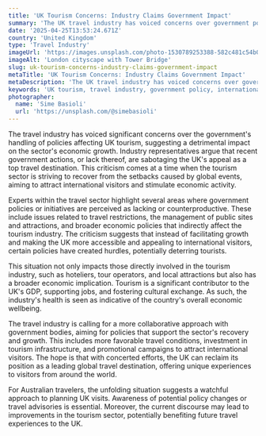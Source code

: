 ```yaml
---
title: 'UK Tourism Concerns: Industry Claims Government Impact'
summary: 'The UK travel industry has voiced concerns over government policies affecting tourism growth and international appeal.'
date: '2025-04-25T13:53:24.671Z'
country: 'United Kingdom'
type: 'Travel Industry'
imageUrl: 'https://images.unsplash.com/photo-1530789253388-582c481c54b0'
imageAlt: 'London cityscape with Tower Bridge'
slug: uk-tourism-concerns-industry-claims-government-impact
metaTitle: 'UK Tourism Concerns: Industry Claims Government Impact'
metaDescription: 'The UK travel industry has voiced concerns over government policies affecting tourism growth and international appeal.'
keywords: 'UK tourism, travel industry, government policy, international visitors'
photographer:
  name: 'Sime Basioli'
  url: 'https://unsplash.com/@simebasioli'
---
```


The travel industry has voiced significant concerns over the government's handling of policies affecting UK tourism, suggesting a detrimental impact on the sector's economic growth. Industry representatives argue that recent government actions, or lack thereof, are sabotaging the UK's appeal as a top travel destination. This criticism comes at a time when the tourism sector is striving to recover from the setbacks caused by global events, aiming to attract international visitors and stimulate economic activity.

Experts within the travel sector highlight several areas where government policies or initiatives are perceived as lacking or counterproductive. These include issues related to travel restrictions, the management of public sites and attractions, and broader economic policies that indirectly affect the tourism industry. The criticism suggests that instead of facilitating growth and making the UK more accessible and appealing to international visitors, certain policies have created hurdles, potentially deterring tourists.

This situation not only impacts those directly involved in the tourism industry, such as hoteliers, tour operators, and local attractions but also has a broader economic implication. Tourism is a significant contributor to the UK's GDP, supporting jobs, and fostering cultural exchange. As such, the industry's health is seen as indicative of the country's overall economic wellbeing.

The travel industry is calling for a more collaborative approach with government bodies, aiming for policies that support the sector's recovery and growth. This includes more favorable travel conditions, investment in tourism infrastructure, and promotional campaigns to attract international visitors. The hope is that with concerted efforts, the UK can reclaim its position as a leading global travel destination, offering unique experiences to visitors from around the world.

For Australian travelers, the unfolding situation suggests a watchful approach to planning UK visits. Awareness of potential policy changes or travel advisories is essential. Moreover, the current discourse may lead to improvements in the tourism sector, potentially benefiting future travel experiences to the UK.
